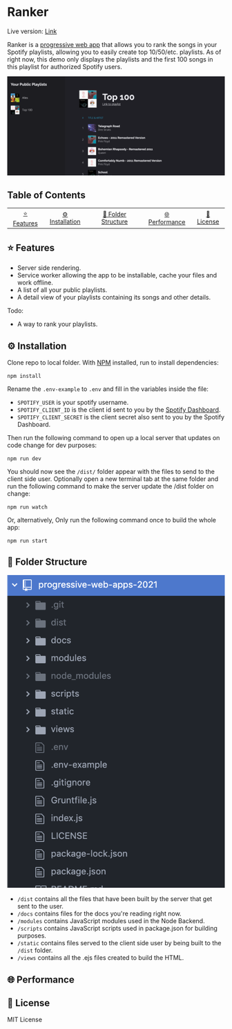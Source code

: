 # Ranker
Live version: [Link]()

Ranker is a [progressive web app](https://web.dev/progressive-web-apps/) that allows you to rank the songs in your Spotify playlists, allowing you to easily create top 10/50/etc. playlists. As of right now, this demo only displays the playlists and the first 100 songs in this playlist for authorized Spotify users.


![App Screenshot](https://github.com/SjorsWijsman/progressive-web-apps-2021/blob/master/docs/screenshot.png?raw=true)

## Table of Contents
<table>
    <tr>
        <td align="center"><a href="#-features">⭐ Features<a></td>
        <td align="center"><a href="#%EF%B8%8F-installation">⚙️ Installation<a></td>
        <td align="center"><a href="#-folder-structure">📕 Folder Structure<a></td>
        <td align="center"><a href="#-performance">🌐 Performance<a></td>
        <td align="center"><a href="#-license">📃 License<a></td>
    </tr>
</table>

## ⭐ Features
- Server side rendering.
- Service worker allowing the app to be installable, cache your files and work offline.
- A list of all your public playlists.
- A detail view of your playlists containing its songs and other details.

Todo:
- A way to rank your playlists.

## ⚙️ Installation
Clone repo to local folder. With [NPM](https://www.npmjs.com/) installed, run to install dependencies:
```
npm install
```
Rename the `.env-example` to `.env` and fill in the variables inside the file:  
- `SPOTIFY_USER` is your spotify username.
- `SPOTIFY_CLIENT_ID` is the client id sent to you by the [Spotify Dashboard](https://developer.spotify.com/dashboard/login).
- `SPOTIFY_CLIENT_SECRET` is the client secret also sent to you by the Spotify Dashboard.

Then run the following command to open up a local server that updates on code change for dev purposes:
```
npm run dev
```
You should now see the `/dist/` folder appear with the files to send to the client side user. Optionally open a new terminal tab at the same folder and run the following command to make the server update the /dist folder on change:
```
npm run watch
```
Or, alternatively, Only run the following command once to build the whole app:
```
npm run start
```

## 📕 Folder Structure
![Folder Structure](https://github.com/SjorsWijsman/progressive-web-apps-2021/blob/master/docs/folder-structure.png?raw=true)  

- `/dist` contains all the files that have been built by the server that get sent to the user.  
- `/docs` contains files for the docs you're reading right now.  
- `/modules` contains JavaScript modules used in the Node Backend.  
- `/scripts` contains JavaScript scripts used in package.json for building purposes.  
- `/static` contains files served to the client side user by being built to the `/dist` folder.  
- `/views` contains all the .ejs files created to build the HTML.  

## 🌐 Performance


## 📃 License
MIT License
